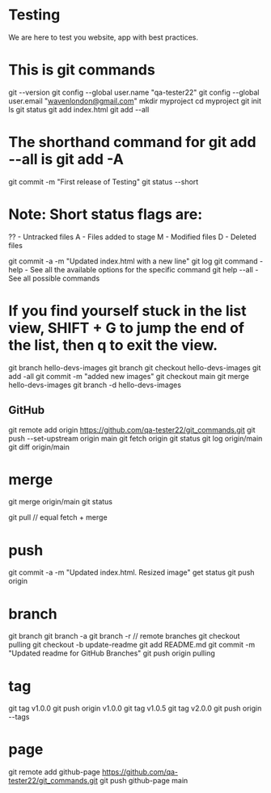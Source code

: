 # Testing

We are here to test you website, app with best practices.

# This is git commands

git --version
git config --global user.name "qa-tester22"
git config --global user.email "wavenlondon@gmail.com"
mkdir myproject
cd myproject
git init
ls
git status
git add index.html
git add --all

# The shorthand command for git add --all is git add -A

git commit -m "First release of Testing"
git status --short

# Note: Short status flags are:

?? - Untracked files
A - Files added to stage
M - Modified files
D - Deleted files

git commit -a -m "Updated index.html with a new line"
git log
git command -help - See all the available options for the specific command
git help --all - See all possible commands

# If you find yourself stuck in the list view, SHIFT + G to jump the end of the list, then q to exit the view.

git branch hello-devs-images
git branch
git checkout hello-devs-images
git add -all
git commit -m "added new images"
git checkout main
git merge hello-devs-images
git branch -d hello-devs-images

## GitHub

git remote add origin https://github.com/qa-tester22/git_commands.git
git push --set-upstream origin main
git fetch origin
git status
git log origin/main
git diff origin/main

# merge

git merge origin/main
git status

git pull // equal fetch + merge

# push

git commit -a -m "Updated index.html. Resized image"
get status
git push origin

# branch

git branch
git branch -a
git branch -r // remote branches
git checkout pulling
git checkout -b update-readme
git add README.md
git commit -m "Updated readme for GitHub Branches"
git push origin pulling

# tag

git tag v1.0.0
git push origin v1.0.0
git tag v1.0.5
git tag v2.0.0
git push origin --tags
 
# page

git remote add github-page https://github.com/qa-tester22/git_commands.git
git push github-page main
